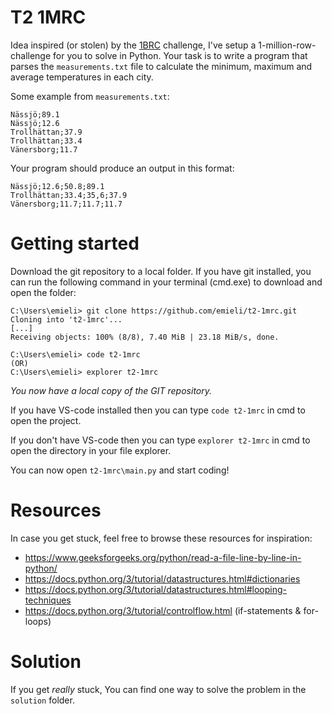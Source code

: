 # T2 1MRC
Idea inspired (or stolen) by the [1BRC](https://1brc.dev) challenge, I've setup a 1-million-row-challenge for you to solve in Python.
Your task is to write a program that parses the `measurements.txt` file to calculate the minimum, maximum and average temperatures in each city. 

Some example from `measurements.txt`:
```
Nässjö;89.1
Nässjö;12.6
Trollhättan;37.9
Trollhättan;33.4
Vänersborg;11.7
```

Your program should produce an output in this format:
```
Nässjö;12.6;50.8;89.1
Trollhättan;33.4;35,6;37.9
Vänersborg;11.7;11.7;11.7
```

# Getting started
Download the git repository to a local folder. If you have git installed, you can run the following command in your terminal (cmd.exe) to download and open the folder:
```
C:\Users\emieli> git clone https://github.com/emieli/t2-1mrc.git
Cloning into 't2-1mrc'...
[...]
Receiving objects: 100% (8/8), 7.40 MiB | 23.18 MiB/s, done.

C:\Users\emieli> code t2-1mrc
(OR)
C:\Users\emieli> explorer t2-1mrc
```
*You now have a local copy of the GIT repository.*

If you have VS-code installed then you can type `code t2-1mrc` in cmd to open the project. 

If you don't have VS-code then you can type `explorer t2-1mrc` in cmd to open the directory in your file explorer.

You can now open `t2-1mrc\main.py` and start coding!

# Resources
In case you get stuck, feel free to browse these resources for inspiration:
- https://www.geeksforgeeks.org/python/read-a-file-line-by-line-in-python/
- https://docs.python.org/3/tutorial/datastructures.html#dictionaries
- https://docs.python.org/3/tutorial/datastructures.html#looping-techniques
- https://docs.python.org/3/tutorial/controlflow.html (if-statements & for-loops)

# Solution
If you get _really_ stuck, You can find one way to solve the problem in the `solution` folder.

